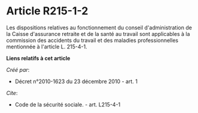 # Article R215-1-2

Les dispositions relatives au fonctionnement du conseil d'administration de la Caisse d'assurance retraite et de la santé au
travail sont applicables à la commission des accidents du travail et des maladies professionnelles mentionnée à l'article L.
215-4-1.

**Liens relatifs à cet article**

_Créé par_:

  - Décret n°2010-1623 du 23 décembre 2010 - art. 1

_Cite_:

  - Code de la sécurité sociale. - art. L215-4-1
